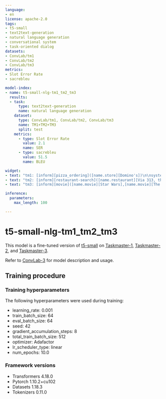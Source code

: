 ```yaml
---
language:
- en
license: apache-2.0
tags:
- t5-small
- text2text-generation
- natural language generation
- conversational system
- task-oriented dialog
datasets:
- ConvLab/tm1
- ConvLab/tm2
- ConvLab/tm3
metrics:
- Slot Error Rate
- sacrebleu

model-index:
- name: t5-small-nlg-tm1_tm2_tm3
  results:
  - task:
      type: text2text-generation
      name: natural language generation
    dataset:
      type: ConvLab/tm1, ConvLab/tm2, ConvLab/tm3
      name: TM1+TM2+TM3
      split: test
    metrics:
      - type: Slot Error Rate
        value: 2.1
        name: SER
      - type: sacrebleu
        value: 51.5
        name: BLEU

widget:
- text: "tm1: [inform][pizza_ordering]([name.store][Domino's])\n\nsystem: "
- text: "tm2: [inform][restaurant-search]([name.restaurant][Via 313, the Violet Crown Social Club],[price_range][$8 per slice])\n\nsystem: "
- text: "tm3: [inform][movie]([name.movie][Star Wars],[name.movie][The Grudge])\n\nsystem: "

inference:
  parameters:
    max_length: 100

---
```


# t5-small-nlg-tm1_tm2_tm3

This model is a fine-tuned version of [t5-small](https://huggingface.co/t5-small) on [Taskmaster-1](https://huggingface.co/datasets/ConvLab/tm1), [Taskmaster-2](https://huggingface.co/datasets/ConvLab/tm2), and [Taskmaster-3](https://huggingface.co/datasets/ConvLab/tm3).

Refer to [ConvLab-3](https://github.com/ConvLab/ConvLab-3) for model description and usage.

## Training procedure

### Training hyperparameters

The following hyperparameters were used during training:
- learning_rate: 0.001
- train_batch_size: 64
- eval_batch_size: 64
- seed: 42
- gradient_accumulation_steps: 8
- total_train_batch_size: 512
- optimizer: Adafactor
- lr_scheduler_type: linear
- num_epochs: 10.0

### Framework versions

- Transformers 4.18.0
- Pytorch 1.10.2+cu102
- Datasets 1.18.3
- Tokenizers 0.11.0
